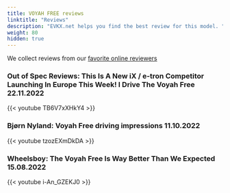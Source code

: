 ```yaml
---
title: VOYAH FREE reviews
linktitle: "Reviews"
description: "EVKX.net helps you find the best review for this model. "
weight: 80
hidden: true
---
```

We collect reviews from our [favorite online reviewers](/guides/evreviewers/)

### Out of Spec Reviews: This Is A New iX / e-tron Competitor Launching In Europe This Week! I Drive The Voyah Free 22.11.2022

{{< youtube TB6V7xXHkY4 >}}

### Bjørn Nyland: Voyah Free driving impressions 11.10.2022

{{< youtube tzozEXmDkDA >}}

### Wheelsboy: The Voyah Free Is Way Better Than We Expected 15.08.2022

{{< youtube i-An_GZEKJ0 >}}

